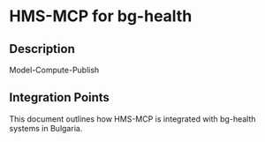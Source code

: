 # HMS-MCP for bg-health

## Description

Model-Compute-Publish

## Integration Points

This document outlines how HMS-MCP is integrated with bg-health systems in Bulgaria.
